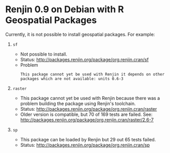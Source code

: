 # Renjin 0.9 on Debian with R Geospatial Packages

Currently, it is not possible to install geospatial packages. For example:

1. `sf`
   - Not possible to install.
   - Status: http://packages.renjin.org/package/org.renjin.cran/sf
   - Problem
     ```
     This package cannot yet be used with Renjin it depends on other packages which are not available: units 0.6-3
     ```
2. `raster`
   - This package cannot yet be used with Renjin because there was a problem building the package using Renjin's toolchain.
   - Status: http://packages.renjin.org/package/org.renjin.cran/raster
   - Older version is compatible, but 70 of 169 tests are failed. See: http://packages.renjin.org/package/org.renjin.cran/raster/2.6-7

3. `sp`
    - This package can be loaded by Renjin but 29 out 65 tests failed.
    - Status: http://packages.renjin.org/package/org.renjin.cran/sp
